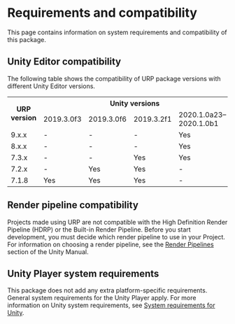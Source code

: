 # Requirements and compatibility

This page contains information on system requirements and compatibility of this package.

## Unity Editor compatibility

The following table shows the compatibility of URP package versions with different Unity Editor versions.

<table>
  <tr>
    <th rowspan="2"  width="10%">URP version</th>
    <th colspan="4">Unity versions</th>
  </tr>
  <tr>
    <td width="20%">2019.3.0f3</td>
    <td width="20%">2019.3.0f6</td>
    <td width="20%">2019.3.2f1</td>
    <td width="20%">2020.1.0a23–2020.1.0b1</td>
  </tr>
  <tr>
    <td>9.x.x</td>
    <td>-</td>
    <td>-</td>
    <td>-</td>
    <td>Yes</td>
  </tr>
  <tr>
    <td>8.x.x</td>
    <td>-</td>
    <td>-</td>
    <td>-</td>
    <td>Yes</td>
  </tr>
  <tr>
    <td>7.3.x</td>
    <td>-</td>
    <td>-</td>
    <td>Yes</td>
    <td>Yes</td>
  </tr>
  <tr>
    <td>7.2.x</td>
    <td>-</td>
    <td>Yes</td>
    <td>Yes</td>
    <td>-</td>
  </tr>
  <tr>
    <td>7.1.8</td>
    <td>Yes</td>
    <td>Yes</td>
    <td>Yes</td>
    <td>-</td>
  </tr>
</table>

## Render pipeline compatibility

Projects made using URP are not compatible with the High Definition Render Pipeline (HDRP) or the Built-in Render Pipeline. Before you start development, you must decide which render pipeline to use in your Project. For information on choosing a render pipeline, see the [Render Pipelines](https://docs.unity3d.com/2019.3/Documentation/Manual/render-pipelines.html) section of the Unity Manual.

## Unity Player system requirements

This package does not add any extra platform-specific requirements. General system requirements for the Unity Player apply. For more information on Unity system requirements, see [System requirements for Unity](https://docs.unity3d.com/Manual/system-requirements.html).

